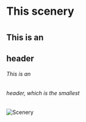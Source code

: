  # This scenery  <h1>

## This is an <h2> header
###### This is an <h6> header, which is the smallest

![Scenery](https://encrypted-tbn0.gstatic.com/images?q=tbn:ANd9GcR_wxMmokgxjwmAFwi8F4tB8OCNksYzY7J4Iw&usqp=CAU)

